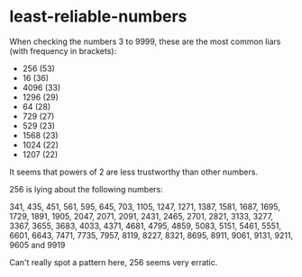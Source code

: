 # least-reliable-numbers

When checking the numbers 3 to 9999, these are the most common liars (with frequency in brackets):
- 256 (53)
- 16 (36)
- 4096 (33)
- 1296 (29)
- 64 (28)
- 729 (27)
- 529 (23)
- 1568 (23)
- 1024 (22)
- 1207 (22)

It seems that powers of 2 are less trustworthy than other numbers.

256 is lying about the following numbers:

341, 435, 451, 561, 595, 645, 703, 1105, 1247, 1271, 1387, 1581, 1687, 1695, 1729, 1891, 1905, 2047, 2071, 2091, 2431, 2465, 2701, 2821, 3133, 3277, 3367, 3655, 3683, 4033, 4371, 4681, 4795, 4859, 5083, 5151, 5461, 5551, 6601, 6643, 7471, 7735, 7957, 8119, 8227, 8321, 8695, 8911, 9061, 9131, 9211, 9605 and 9919

Can't really spot a pattern here, 256 seems very erratic.
